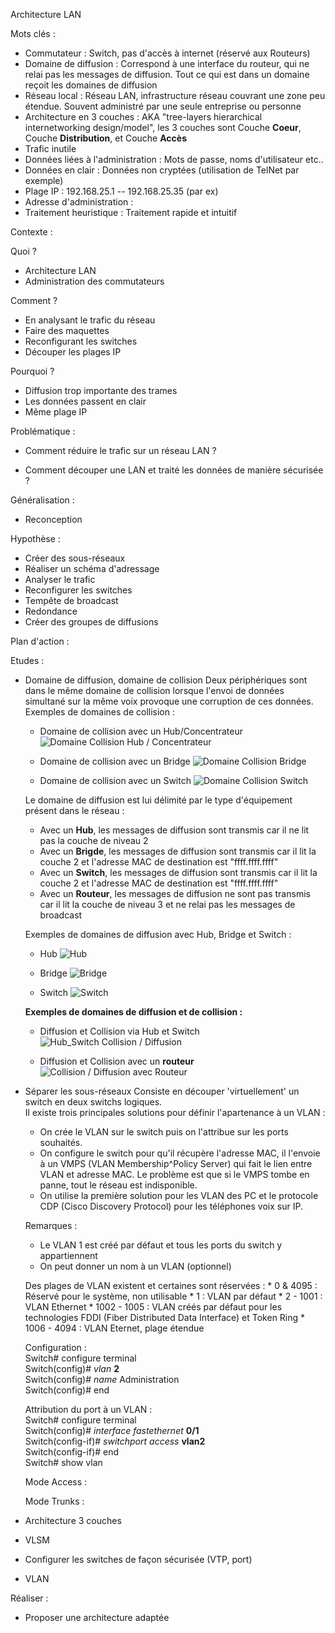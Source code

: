 Architecture LAN

Mots clés :

- Commutateur : Switch, pas d'accès à internet (réservé aux Routeurs)
- Domaine de diffusion : Correspond à une interface du routeur, qui ne relai pas les messages de diffusion. Tout ce qui est dans un domaine reçoit les domaines de diffusion
- Réseau local : Réseau LAN, infrastructure réseau couvrant une zone peu étendue. Souvent administré par une seule entreprise ou personne
- Architecture en 3 couches : AKA "tree-layers hierarchical internetworking design/model", les 3 couches sont Couche **Coeur**, Couche **Distribution**, et Couche **Accès**
- Trafic inutile
- Données liées à l'administration : Mots de passe, noms d'utilisateur etc..
- Données en clair : Données non cryptées (utilisation de TelNet par exemple)
- Plage IP : 192.168.25.1 -- 192.168.25.35 (par ex)
- Adresse d'administration : 
- Traitement heuristique : Traitement rapide et intuitif

Contexte :

Quoi ?

- Architecture LAN
- Administration des commutateurs

Comment ?

- En analysant le trafic du réseau
- Faire des maquettes
- Reconfigurant les switches
- Découper les plages IP

Pourquoi ?

- Diffusion trop importante des trames
- Les données passent en clair
- Même plage IP

Problématique :

- Comment réduire le trafic sur un réseau LAN ?

- Comment découper une LAN et traité les données de manière sécurisée ?

Généralisation :

- Reconception

Hypothèse :

- Créer des sous-réseaux
- Réaliser un schéma d'adressage
- Analyser le trafic
- Reconfigurer les switches
- Tempête de broadcast
- Redondance
- Créer des groupes de diffusions

Plan d'action :

Etudes :

- Domaine de diffusion, domaine de collision
	Deux périphériques sont dans le même domaine de collision lorsque l'envoi de données simultané sur la même voix provoque une corruption de ces données.  
	Exemples de domaines de collision :  

	 * Domaine de collision avec un Hub/Concentrateur
	 ![Domaine Collision Hub / Concentrateur](imgFantou/hub_concentrateur.png)

	 * Domaine de collision avec un Bridge
	 ![Domaine Collision Bridge](imgFantou/bridge.png)

	 * Domaine de collision avec un Switch
	 ![Domaine Collision Switch](imgFantou/switch.png)

	Le domaine de diffusion est lui délimité par le type d'équipement présent dans le réseau :
	 * Avec un **Hub**, les messages de diffusion sont transmis car il ne lit pas la couche de niveau 2
	 * Avec un **Brigde**, les messages de diffusion sont transmis car il lit la couche 2 et l'adresse MAC de destination est "ffff.ffff.ffff"
	 * Avec un **Switch**, les messages de diffusion sont transmis car il lit la couche 2 et l'adresse MAC de destination est "ffff.ffff.ffff"
	 * Avec un **Routeur**, les messages de diffusion ne sont pas transmis car il lit la couche de niveau 3 et ne relai pas les messages de broadcast

	Exemples de domaines de diffusion avec Hub, Bridge et Switch :
	 * Hub
	 ![Hub](imgFantou/diffusion_hub_concentrateur.png)

	 * Bridge
	 ![Bridge](imgFantou/diffusion_bridge.png)

	 * Switch
	 ![Switch](imgFantou/diffusion_switch.png)

	**Exemples de domaines de diffusion et de collision :**
	 * Diffusion et Collision via Hub et Switch
	 ![Hub_Switch Collision / Diffusion](imgFantou/hub_switch_collision_diffusion.png)

	 * Diffusion et Collision avec un **routeur**
	 ![Collision / Diffusion avec Routeur](imgFantou/routeur_collision_diffusion.png)

- Séparer les sous-réseaux
	Consiste en découper 'virtuellement' un switch en deux switchs logiques.  
	Il existe trois principales solutions pour définir l'apartenance à un VLAN :
	 * On crée le VLAN sur le switch puis on l'attribue sur les ports souhaités.
	 * On configure le switch pour qu'il récupère l'adresse MAC, il l'envoie à un VMPS (VLAN Membership^Policy Server) qui fait le lien entre VLAN et adresse MAC. Le problème est que si le VMPS tombe en panne, tout le réseau est indisponible.
	 * On utilise la première solution pour les VLAN des PC et le protocole CDP (Cisco Discovery Protocol) pour les téléphones voix sur IP.

	Remarques :
	 * Le VLAN 1 est créé par défaut et tous les ports du switch y appartiennent
	 * On peut donner un nom à un VLAN (optionnel)

	Des plages de VLAN existent et certaines sont réservées :
	  * 0 & 4095 : Réservé pour le système, non utilisable
	  * 1 : VLAN par défaut
	  * 2 - 1001 : VLAN Ethernet
	  * 1002 - 1005 : VLAN créés par défaut pour les technologies FDDI (Fiber Distributed Data Interface) et Token Ring
	  * 1006 - 4094 : VLAN Eternet, plage étendue  


	Configuration :  
	Switch# configure terminal  
	Switch(config)# *vlan* **2**  
	Switch(config)# *name* Administration  
	Switch(config)# end

	Attribution du port à un VLAN :  
	Switch# configure terminal  
	Switch(config)# *interface fastethernet* **0/1**  
	Switch(config-if)# *switchport access* **vlan2**  
	Switch(config-if)# end  
	Switch# show vlan

	Mode Access :

	Mode Trunks :

- Architecture 3 couches
	

- VLSM

- Configurer les switches de façon sécurisée (VTP, port)

- VLAN


Réaliser :

- Proposer une architecture adaptée


